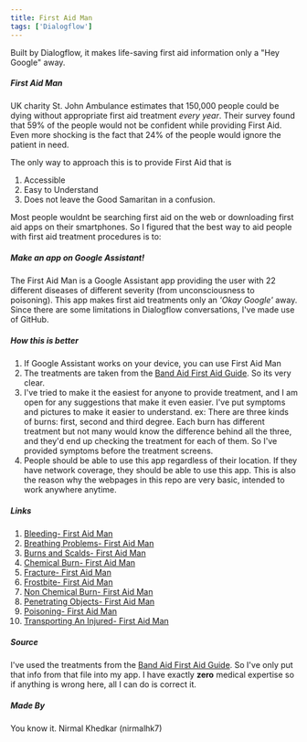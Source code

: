```yaml
---
title: First Aid Man
tags: ['Dialogflow']
---
```

Built by Dialogflow, it makes life-saving first aid information only a "Hey Google" away.

##### First Aid Man
UK charity St. John Ambulance estimates that 150,000 people could be dying without appropriate first aid treatment _every year_. Their survey found that 59% of the people would not be confident while providing First Aid. Even more shocking is the fact that 24% of the people would ignore the patient in need.

The only way to approach this is to provide First Aid that is
1. Accessible
1. Easy to Understand
1. Does not leave the Good Samaritan in a confusion.

Most people wouldnt be searching first aid on the web or downloading first aid apps on their smartphones. So I figured that the best way to aid people with first aid treatment procedures is to:

##### Make an app on Google Assistant!
The First Aid Man is a Google Assistant app providing the user with 22 different diseases of different severity (from unconsciousness to poisoning). This app makes first aid treatments only an _'Okay Google'_ away. Since there are some limitations in Dialogflow conversations, I've made use of GitHub.

##### How this is better
1. If Google Assistant works on your device, you can use First Aid Man
1. The treatments are taken from the [Band Aid First Aid Guide](https://www.thebreakingnews.com/files/articles/band-aid-guide.pdf). So its very clear.
1. I've tried to make it the easiest for anyone to provide treatment, and I am open for any suggestions that make it even easier. I've put symptoms and pictures to make it easier to understand. 
ex: There are three kinds of burns: first, second and third degree. Each burn has different treatment but not many would know the difference behind all the three, and they'd end up checking the treatment for each of them. So I've provided symptoms before the treatment screens.
1. People should be able to use this app regardless of their location. If they have network coverage, they should be able to use this app. This is also the reason why the webpages in this repo are very basic, intended to work anywhere anytime.

##### Links 
1. [Bleeding- First Aid Man](https://nirmalhk7.github.io/firstaidman/bleeding.html)
1. [Breathing Problems- First Aid Man](https://nirmalhk7.github.io/firstaidman/breathingproblems.html)
1. [Burns and Scalds- First Aid Man](https://nirmalhk7.github.io/firstaidman/burnsScalds.html)
1. [Chemical Burn- First Aid Man](https://nirmalhk7.github.io/firstaidman/bleeding.html)
1. [Fracture- First Aid Man](https://nirmalhk7.github.io/firstaidman/fracture.html)
1. [Frostbite- First Aid Man](https://nirmalhk7.github.io/firstaidman/frostbite.html)
1. [Non Chemical Burn- First Aid Man](https://nirmalhk7.github.io/firstaidman/nonChemicalBurn.html)
1. [Penetrating Objects- First Aid Man](https://nirmalhk7.github.io/firstaidman/penetratingObjects.html)
1. [Poisoning- First Aid Man](https://nirmalhk7.github.io/firstaidman/poisoning.html)
1. [Transporting An Injured- First Aid Man](https://nirmalhk7.github.io/firstaidman/transporting.html)

##### Source
I've used the treatments from the [Band Aid First Aid Guide](https://www.thebreakingnews.com/files/articles/band-aid-guide.pdf). So I've only put that info from that file into my app. I have exactly **zero** medical expertise so if anything is wrong here, all I can do is correct it. 

##### Made By
You know it. Nirmal Khedkar (nirmalhk7)
